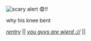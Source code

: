 
![scary alert 😨‼️](https://github.com/user-attachments/assets/3a6d4495-2337-48ea-93f6-9ace7bae12bb)

why his knee bent

*[rentry](https://rentry.org/petuiant)*  ||  *[you guys are wierd ://](https://rentry.co/iheartslander)*  || 
